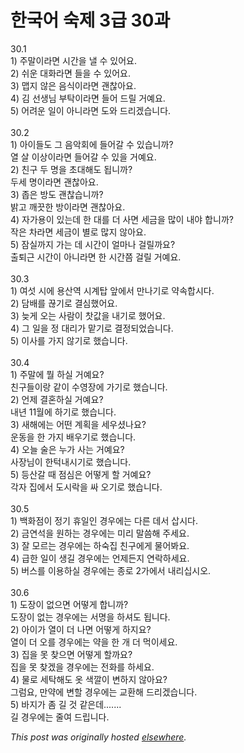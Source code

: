 # 한국어 숙제 3급 30과

<p>30.1<br>1) &#51452;&#47568;&#51060;&#46972;&#47732; &#49884;&#44036;&#51012; &#45244; &#49688; &#51080;&#50612;&#50836;.<br>2) &#49772;&#50868; &#45824;&#54868;&#46972;&#47732; &#46308;&#51012; &#49688; &#51080;&#50612;&#50836;.<br>3) &#47605;&#51648; &#50506;&#51008; &#51020;&#49885;&#51060;&#46972;&#47732; &#44316;&#52270;&#50500;&#50836;.<br>4) &#44608; &#49440;&#49373;&#45784; &#48512;&#53441;&#51060;&#46972;&#47732; &#46308;&#50612; &#46300;&#47540; &#44144;&#50696;&#50836;.<br>5) &#50612;&#47140;&#50868; &#51068;&#51060; &#50500;&#45768;&#46972;&#47732; &#46020;&#50752; &#46300;&#47532;&#44192;&#49845;&#45768;&#45796;.<br><br>30.2<br>1) &#50500;&#51060;&#46308;&#46020; &#44536; &#51020;&#50501;&#54924;&#50640; &#46308;&#50612;&#44040; &#49688; &#51080;&#49845;&#45768;&#44620;?<br>&#50676; &#49332; &#51060;&#49345;&#51060;&#46972;&#47732; &#46308;&#50612;&#44040; &#49688; &#51080;&#51012; &#44144;&#50696;&#50836;.<br>2) &#52828;&#44396; &#46160; &#47749;&#51012; &#52488;&#45824;&#54644;&#46020; &#46121;&#45768;&#44620;?<br>&#46160;&#49464; &#47749;&#51060;&#46972;&#47732; &#44316;&#52270;&#50500;&#50836;.<br>3) &#51329;&#51008; &#48169;&#46020; &#44316;&#52270;&#49845;&#45768;&#44620;?<br>&#48157;&#44256; &#44648;&#45143;&#54620; &#48169;&#51060;&#46972;&#47732; &#44316;&#52270;&#50500;&#50836;.<br>4) &#51088;&#44032;&#50857;&#51060; &#51080;&#45716;&#45936; &#54620; &#45824;&#47484; &#45908; &#49324;&#47732; &#49464;&#44552;&#51012; &#47566;&#51060; &#45236;&#50556; &#54633;&#45768;&#44620;?<br>&#51089;&#51008; &#52264;&#46972;&#47732; &#49464;&#44552;&#51060; &#48324;&#47196; &#47566;&#51648; &#50506;&#50500;&#50836;.<br>5) &#51104;&#49892;&#44620;&#51648; &#44032;&#45716; &#45936; &#49884;&#44036;&#51060; &#50620;&#47560;&#45208; &#44152;&#47540;&#44620;&#50836;?<br>&#52636;&#53748;&#44540; &#49884;&#44036;&#51060; &#50500;&#45768;&#46972;&#47732; &#54620; &#49884;&#44036;&#52196; &#44152;&#47540; &#44144;&#50696;&#50836;.<br><br>30.3<br>1) &#50668;&#49455; &#49884;&#50640; &#50857;&#49328;&#50669; &#49884;&#44228;&#53457; &#50526;&#50640;&#49436; &#47564;&#45208;&#44592;&#47196; &#50557;&#49549;&#54633;&#49884;&#45796;.<br>2) &#45812;&#48176;&#47484; &#45130;&#44592;&#47196; &#44208;&#49900;&#54664;&#50612;&#50836;.<br>3) &#45734;&#44172; &#50724;&#45716; &#49324;&#46988;&#51060; &#52283;&#44050;&#51012; &#45236;&#44592;&#47196; &#54664;&#50612;&#50836;.<br>4) &#44536; &#51068;&#51012; &#51221; &#45824;&#47532;&#44032; &#47585;&#44592;&#47196; &#44208;&#51221;&#46104;&#50632;&#49845;&#45768;&#45796;.<br>5) &#51060;&#49324;&#47484; &#44032;&#51648; &#50506;&#44592;&#47196; &#54664;&#49845;&#45768;&#45796;.<br><br>30.4<br>1) &#51452;&#47568;&#50640; &#47960; &#54616;&#49892; &#44144;&#50696;&#50836;?<br>&#52828;&#44396;&#46308;&#51060;&#46993; &#44057;&#51060; &#49688;&#50689;&#51109;&#50640; &#44032;&#44592;&#47196; &#54664;&#49845;&#45768;&#45796;.<br>2) &#50616;&#51228; &#44208;&#54844;&#54616;&#49892; &#44144;&#50696;&#50836;?<br>&#45236;&#45380; 11&#50900;&#50640; &#54616;&#44592;&#47196; &#54664;&#49845;&#45768;&#45796;.<br>3) &#49352;&#54644;&#50640;&#45716; &#50612;&#46500; &#44228;&#54925;&#51012; &#49464;&#50864;&#49512;&#45208;&#50836;?<br>&#50868;&#46041;&#51012; &#54620; &#44032;&#51648; &#48176;&#50864;&#44592;&#47196; &#54664;&#49845;&#45768;&#45796;.<br>4) &#50724;&#45720; &#49696;&#51008; &#45572;&#44032; &#49324;&#45716; &#44144;&#50696;&#50836;?<br>&#49324;&#51109;&#45784;&#51060; &#54620;&#53553;&#45236;&#49884;&#44592;&#47196; &#54664;&#49845;&#45768;&#45796;.<br>5) &#46321;&#49328;&#44040; &#46412; &#51216;&#49900;&#51008; &#50612;&#46523;&#44172; &#54624; &#44144;&#50696;&#50836;?<br>&#44033;&#51088; &#51665;&#50640;&#49436; &#46020;&#49884;&#46973;&#51012; &#49912; &#50724;&#44592;&#47196; &#54664;&#49845;&#45768;&#45796;.<br><br>30.5<br>1) &#48177;&#54868;&#51216;&#51060; &#51221;&#44592; &#55092;&#51068;&#51064; &#44221;&#50864;&#50640;&#45716; &#45796;&#47480; &#45936;&#49436; &#49341;&#49884;&#45796;.<br>2) &#44552;&#50672;&#49437;&#51012; &#50896;&#54616;&#45716; &#44221;&#50864;&#50640;&#45716; &#48120;&#47532; &#47568;&#50432;&#54644; &#51452;&#49464;&#50836;.<br>3) &#51096; &#47784;&#47476;&#45716; &#44221;&#50864;&#50640;&#45716; &#54616;&#49689;&#51665; &#52828;&#44396;&#50640;&#44172; &#47932;&#50612;&#48400;&#50836;.<br>4) &#44553;&#54620; &#51068;&#51060; &#49373;&#44600; &#44221;&#50864;&#50640;&#45716; &#50616;&#51228;&#46304;&#51648; &#50672;&#46973;&#54616;&#49464;&#50836;.<br>5) &#48260;&#49828;&#47484; &#51060;&#50857;&#54616;&#49892; &#44221;&#50864;&#50640;&#45716; &#51333;&#47196; 2&#44032;&#50640;&#49436; &#45236;&#47532;&#49901;&#49884;&#50724;.<br><br>30.6<br>1) &#46020;&#51109;&#51060; &#50630;&#51004;&#47732; &#50612;&#46523;&#44172; &#54633;&#45768;&#44620;?<br>&#46020;&#51109;&#51060; &#50630;&#45716; &#44221;&#50864;&#50640;&#45716; &#49436;&#47749;&#51012; &#54616;&#49492;&#46020; &#46121;&#45768;&#45796;.<br>2) &#50500;&#51060;&#44032; &#50676;&#51060; &#45908; &#45208;&#47732; &#50612;&#46523;&#44172; &#54616;&#51648;&#50836;?<br>&#50676;&#51060; &#45908; &#50724;&#47484; &#44221;&#50864;&#50640;&#45716; &#50557;&#51012; &#54620; &#44060; &#45908; &#47673;&#51060;&#49464;&#50836;.<br>3) &#51665;&#51012; &#47803; &#52286;&#51004;&#47732; &#50612;&#46523;&#44172; &#54624;&#44620;&#50836;?<br>&#51665;&#51012; &#47803; &#52286;&#44192;&#51012; &#44221;&#50864;&#50640;&#45716; &#51204;&#54868;&#47484; &#54616;&#49464;&#50836;.<br>4) &#47932;&#47196; &#49464;&#53441;&#54644;&#46020; &#50743; &#49353;&#44628;&#51060; &#48320;&#54616;&#51648; &#50506;&#50500;&#50836;?<br>&#44536;&#47100;&#50836;, &#47564;&#50557;&#50640; &#48320;&#54624; &#44221;&#50864;&#50640;&#45716; &#44368;&#54872;&#54644; &#46300;&#47532;&#44192;&#49845;&#45768;&#45796;.<br>5) &#48148;&#51648;&#44032; &#51328; &#44600; &#44163; &#44057;&#51008;&#45936;.......<br>&#44600; &#44221;&#50864;&#50640;&#45716; &#51460;&#50668; &#46300;&#47549;&#45768;&#45796;.</p>


*This post was originally hosted [elsewhere](http://planspace.blogspot.com/2009/05/3-30.html).*
